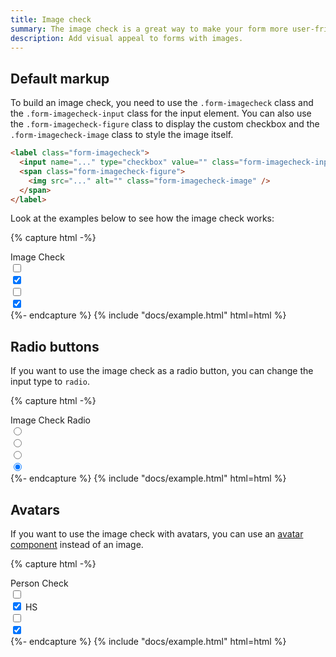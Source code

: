 ```yaml
---
title: Image check
summary: The image check is a great way to make your form more user-friendly and engaging. You can use the image check to create a visually appealing form that will help users make decisions quickly and easily.
description: Add visual appeal to forms with images.
---
```


## Default markup

To build an image check, you need to use the `.form-imagecheck` class and the `.form-imagecheck-input` class for the input element. You can also use the `.form-imagecheck-figure` class to display the custom checkbox and the `.form-imagecheck-image` class to style the image itself.

```html
<label class="form-imagecheck">
  <input name="..." type="checkbox" value="" class="form-imagecheck-input" checked />
  <span class="form-imagecheck-figure">
    <img src="..." alt="" class="form-imagecheck-image" />
  </span>
</label>
```

Look at the examples below to see how the image check works:

{% capture html -%}
<div class="mb-3">
  <label class="form-label">Image Check</label>
  <div class="row g-2">
    <div class="col-3">
      <label class="form-imagecheck">
        <input name="image" type="checkbox" value="1" class="form-imagecheck-input" />
        <span class="form-imagecheck-figure">
          <img
            src="/static/photos/everything-you-need-to-work-from-your-bed-2.jpg"
            alt=""
            class="form-imagecheck-image"
          />
        </span>
      </label>
    </div>
    <div class="col-3">
      <label class="form-imagecheck">
        <input name="image" type="checkbox" value="2" class="form-imagecheck-input" checked />
        <span class="form-imagecheck-figure">
          <img
            src="/static/photos/color-palette-guide-sample-colors-catalog-.jpg"
            alt=""
            class="form-imagecheck-image"
          />
        </span>
      </label>
    </div>
    <div class="col-3">
      <label class="form-imagecheck">
        <input name="image" type="checkbox" value="3" class="form-imagecheck-input" />
        <span class="form-imagecheck-figure">
          <img
            src="/static/photos/woman-read-book-and-drink-coffee-2.jpg"
            alt=""
            class="form-imagecheck-image"
          />
        </span>
      </label>
    </div>
    <div class="col-3">
      <label class="form-imagecheck">
        <input name="image" type="checkbox" value="4" class="form-imagecheck-input" checked />
        <span class="form-imagecheck-figure">
          <img
            src="/static/photos/stylish-workspace-with-macbook-pro-2.jpg"
            alt=""
            class="form-imagecheck-image"
          />
        </span>
      </label>
    </div>
  </div>
</div>
{%- endcapture %}
{% include "docs/example.html" html=html %}

## Radio buttons

If you want to use the image check as a radio button, you can change the input type to `radio`. 

{% capture html -%}
<div class="mb-3">
  <label class="form-label">Image Check Radio</label>
  <div class="row g-2">
    <div class="col-3">
      <label class="form-imagecheck mb-2">
        <input name="image" type="radio" value="1" class="form-imagecheck-input" />
        <span class="form-imagecheck-figure">
          <img
            src="/static/photos/woman-drinking-hot-tea-in-her-home-office.jpg"
            alt=""
            class="form-imagecheck-image"
          />
        </span>
      </label>
    </div>
    <div class="col-3">
      <label class="form-imagecheck mb-2">
        <input name="image" type="radio" value="2" class="form-imagecheck-input" checked />
        <span class="form-imagecheck-figure">
          <img
            src="/static/photos/young-woman-sitting-on-the-sofa-and-working-on-her-laptop-3.jpg"
            alt=""
            class="form-imagecheck-image"
          />
        </span>
      </label>
    </div>
    <div class="col-3">
      <label class="form-imagecheck mb-2">
        <input name="image" type="radio" value="3" class="form-imagecheck-input" />
        <span class="form-imagecheck-figure">
          <img
            src="/static/photos/beautiful-blonde-woman-relaxing-with-a-can-of-coke-on-a-tree-stump-by-the-beach.jpg"
            alt=""
            class="form-imagecheck-image"
          />
        </span>
      </label>
    </div>
    <div class="col-3">
      <label class="form-imagecheck mb-2">
        <input name="image" type="radio" value="4" class="form-imagecheck-input" checked />
        <span class="form-imagecheck-figure">
          <img src="/static/photos/book-on-the-grass.jpg" alt="" class="form-imagecheck-image" />
        </span>
      </label>
    </div>
  </div>
</div>
{%- endcapture %}
{% include "docs/example.html" html=html %}

## Avatars

If you want to use the image check with avatars, you can use an [avatar component](/ui/components/avatars) instead of an image.

{% capture html -%}
<div class="mb-3">
  <label class="form-label">Person Check</label>
  <div class="row g-2">
    <div class="col-auto">
      <label class="form-imagecheck mb-2">
        <input name="image" type="checkbox" value="1" class="form-imagecheck-input" />
        <span class="form-imagecheck-figure">
          <span class="form-imagecheck-image">
            <span
              class="avatar avatar-xl"
              style="background-image: url(/static/avatars/057f.jpg)"
            ></span>
          </span>
        </span>
      </label>
    </div>
    <div class="col-auto">
      <label class="form-imagecheck mb-2">
        <input name="image" type="checkbox" value="2" class="form-imagecheck-input" checked />
        <span class="form-imagecheck-figure">
          <span class="form-imagecheck-image">
            <span class="avatar avatar-xl">HS</span>
          </span>
        </span>
      </label>
    </div>
    <div class="col-auto">
      <label class="form-imagecheck mb-2">
        <input name="image" type="checkbox" value="3" class="form-imagecheck-input" />
        <span class="form-imagecheck-figure">
          <span class="form-imagecheck-image">
            <span
              class="avatar avatar-xl"
              style="background-image: url(/static/avatars/062m.jpg)"
            ></span>
          </span>
        </span>
      </label>
    </div>
    <div class="col-auto">
      <label class="form-imagecheck mb-2">
        <input name="image" type="checkbox" value="4" class="form-imagecheck-input" checked />
        <span class="form-imagecheck-figure">
          <span class="form-imagecheck-image">
            <span
              class="avatar avatar-xl"
              style="background-image: url(/static/avatars/070m.jpg)"
            ></span>
          </span>
        </span>
      </label>
    </div>
  </div>
</div>
{%- endcapture %}
{% include "docs/example.html" html=html %}

